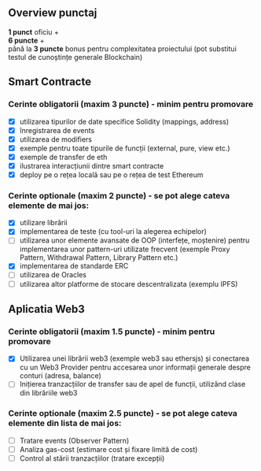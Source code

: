 ## Overview punctaj

**1 punct** oficiu + <br>
**6 puncte** +  
până la **3 puncte** bonus pentru complexitatea proiectului (pot substitui testul de cunoștințe generale Blockchain)

## Smart Contracte

### Cerinte obligatorii (maxim **3 puncte**) - minim pentru promovare

- [x] utilizarea tipurilor de date specifice Solidity (mappings, address)
- [x] înregistrarea de events
- [x] utilizarea de modifiers
- [x] exemple pentru toate tipurile de funcții (external, pure, view etc.)
- [x] exemple de transfer de eth
- [x] ilustrarea interacțiunii dintre smart contracte
- [x] deploy pe o rețea locală sau pe o rețea de test Ethereum

### Cerinte optionale (maxim **2 puncte**) - se pot alege cateva elemente de mai jos:

- [x] utilizare librării
- [x] implementarea de teste (cu tool-uri la alegerea echipelor)
- [ ] utilizarea unor elemente avansate de OOP (interfețe, moștenire) pentru
      implementarea unor pattern-uri utilizate frecvent (exemple Proxy Pattern,
      Withdrawal Pattern, Library Pattern etc.)
- [x] implementarea de standarde ERC
- [ ] utilizarea de Oracles
- [ ] utilizarea altor platforme de stocare descentralizata (exemplu IPFS)

## Aplicatia Web3

### Cerinte obligatorii (maxim **1.5 puncte**) - minim pentru promovare

- [x] Utilizarea unei librării web3 (exemple web3 sau ethersjs) și conectarea cu un
      Web3 Provider pentru accesarea unor informații generale despre conturi
      (adresa, balance)
- [ ] Inițierea tranzacțiilor de transfer sau de apel de funcții, utilizând clase din
      librăriile web3

### Cerinte optionale (maxim **2.5 puncte**) - se pot alege cateva elemente din lista de mai jos:

- [ ] Tratare events (Observer Pattern)
- [ ] Analiza gas-cost (estimare cost și fixare limită de cost)
- [ ] Control al stării tranzacțiilor (tratare excepții)
